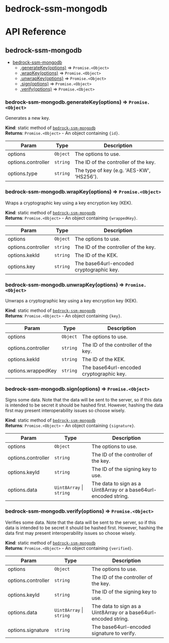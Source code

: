 # bedrock-ssm-mongodb

# API Reference
<a name="module_bedrock-ssm-mongodb"></a>

## bedrock-ssm-mongodb

* [bedrock-ssm-mongodb](#module_bedrock-ssm-mongodb)
    * [.generateKey(options)](#module_bedrock-ssm-mongodb.generateKey) ⇒ <code>Promise.&lt;Object&gt;</code>
    * [.wrapKey(options)](#module_bedrock-ssm-mongodb.wrapKey) ⇒ <code>Promise.&lt;Object&gt;</code>
    * [.unwrapKey(options)](#module_bedrock-ssm-mongodb.unwrapKey) ⇒ <code>Promise.&lt;Object&gt;</code>
    * [.sign(options)](#module_bedrock-ssm-mongodb.sign) ⇒ <code>Promise.&lt;Object&gt;</code>
    * [.verify(options)](#module_bedrock-ssm-mongodb.verify) ⇒ <code>Promise.&lt;Object&gt;</code>

<a name="module_bedrock-ssm-mongodb.generateKey"></a>

### bedrock-ssm-mongodb.generateKey(options) ⇒ <code>Promise.&lt;Object&gt;</code>
Generates a new key.

**Kind**: static method of [<code>bedrock-ssm-mongodb</code>](#module_bedrock-ssm-mongodb)  
**Returns**: <code>Promise.&lt;Object&gt;</code> - An object containing `{id}`.  

| Param | Type | Description |
| --- | --- | --- |
| options | <code>Object</code> | The options to use. |
| options.controller | <code>string</code> | The ID of the controller of the key. |
| options.type | <code>string</code> | The type of key (e.g. 'AES-KW', 'HS256'). |

<a name="module_bedrock-ssm-mongodb.wrapKey"></a>

### bedrock-ssm-mongodb.wrapKey(options) ⇒ <code>Promise.&lt;Object&gt;</code>
Wraps a cryptographic key using a key encryption key (KEK).

**Kind**: static method of [<code>bedrock-ssm-mongodb</code>](#module_bedrock-ssm-mongodb)  
**Returns**: <code>Promise.&lt;Object&gt;</code> - An object containing `{wrappedKey}`.  

| Param | Type | Description |
| --- | --- | --- |
| options | <code>Object</code> | The options to use. |
| options.controller | <code>string</code> | The ID of the controller of the key. |
| options.kekId | <code>string</code> | The ID of the KEK. |
| options.key | <code>string</code> | The base64url-encoded cryptographic key. |

<a name="module_bedrock-ssm-mongodb.unwrapKey"></a>

### bedrock-ssm-mongodb.unwrapKey(options) ⇒ <code>Promise.&lt;Object&gt;</code>
Unwraps a cryptographic key using a key encryption key (KEK).

**Kind**: static method of [<code>bedrock-ssm-mongodb</code>](#module_bedrock-ssm-mongodb)  
**Returns**: <code>Promise.&lt;Object&gt;</code> - An object containing `{key}`.  

| Param | Type | Description |
| --- | --- | --- |
| options | <code>Object</code> | The options to use. |
| options.controller | <code>string</code> | The ID of the controller of the key. |
| options.kekId | <code>string</code> | The ID of the KEK. |
| options.wrappedKey | <code>string</code> | The base64url-encoded cryptographic key. |

<a name="module_bedrock-ssm-mongodb.sign"></a>

### bedrock-ssm-mongodb.sign(options) ⇒ <code>Promise.&lt;Object&gt;</code>
Signs some data. Note that the data will be sent to the server, so if
this data is intended to be secret it should be hashed first. However,
hashing the data first may present interoperability issues so choose
wisely.

**Kind**: static method of [<code>bedrock-ssm-mongodb</code>](#module_bedrock-ssm-mongodb)  
**Returns**: <code>Promise.&lt;Object&gt;</code> - An object containing `{signature}`.  

| Param | Type | Description |
| --- | --- | --- |
| options | <code>Object</code> | The options to use. |
| options.controller | <code>string</code> | The ID of the controller of the key. |
| options.keyId | <code>string</code> | The ID of the signing key to use. |
| options.data | <code>Uint8Array</code> \| <code>string</code> | The data to sign as a Uint8Array   or a base64url-encoded string. |

<a name="module_bedrock-ssm-mongodb.verify"></a>

### bedrock-ssm-mongodb.verify(options) ⇒ <code>Promise.&lt;Object&gt;</code>
Verifies some data. Note that the data will be sent to the server, so if
this data is intended to be secret it should be hashed first. However,
hashing the data first may present interoperability issues so choose
wisely.

**Kind**: static method of [<code>bedrock-ssm-mongodb</code>](#module_bedrock-ssm-mongodb)  
**Returns**: <code>Promise.&lt;Object&gt;</code> - An object containing `{verified}`.  

| Param | Type | Description |
| --- | --- | --- |
| options | <code>Object</code> | The options to use. |
| options.controller | <code>string</code> | The ID of the controller of the key. |
| options.keyId | <code>string</code> | The ID of the signing key to use. |
| options.data | <code>Uint8Array</code> \| <code>string</code> | The data to sign as a Uint8Array   or a base64url-encoded string. |
| options.signature | <code>string</code> | The base64url-encoded signature to   verify. |


